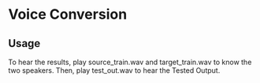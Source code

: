 # Voice Conversion

## Usage
To hear the results, play source_train.wav and target_train.wav to know the two speakers. Then, play test_out.wav to hear the Tested Output.
